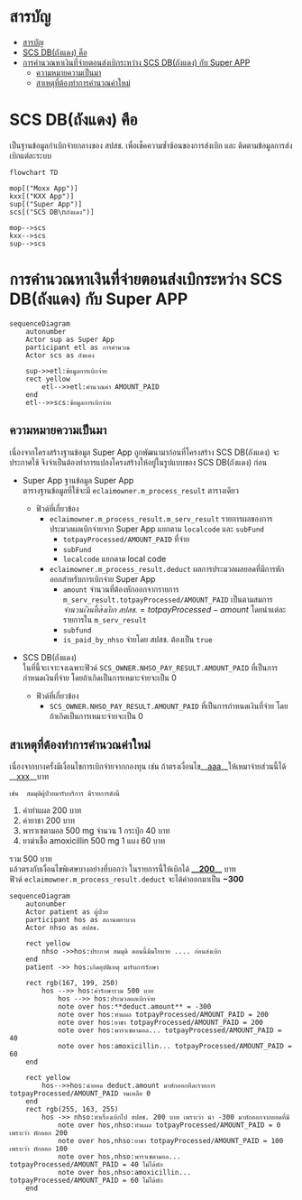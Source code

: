 # สารบัญ
- [สารบัญ](#สารบัญ)
- [SCS DB(ถังแดง) คือ](#scs-dbถังแดง-คือ)
- [การคำนวณหาเงินที่จ่ายตอนส่งเบิกระหว่าง SCS DB(ถังแดง) กับ Super APP](#การคำนวณหาเงินที่จ่ายตอนส่งเบิกระหว่าง-scs-dbถังแดง-กับ-super-app)
  - [ความหมายความเป็นมา](#ความหมายความเป็นมา)
  - [สาเหตุที่ต้องทำการคำนวณค่าใหม่](#สาเหตุที่ต้องทำการคำนวณค่าใหม่)

# SCS DB(ถังแดง) คือ
เป็นฐานข้อมูลกำเบิกจ่ายกลางของ สปสช. เพื่อเช็คความซ้ำซ้อนของการส่งเบิก และ ติดตามข้อมูลการส่งเบิกแต่ละระบบ
```mermaid
flowchart TD

mop[("Moxx App")]
kxx[("KXX App")]
sup[("Super App")]
scs[("SCS DB\nถังแดง")]

mop-->scs
kxx-->scs
sup-->scs
```
# การคำนวณหาเงินที่จ่ายตอนส่งเบิกระหว่าง SCS DB(ถังแดง) กับ Super APP

```mermaid
sequenceDiagram
    autonumber
    Actor sup as Super App
    participant etl as การคำนวณ
    Actor scs as ถังแดง

    sup->>etl:ข้อมูลการเบิกจ่าย
    rect yellow
        etl-->>etl:คำนวณค่า AMOUNT_PAID
    end
    etl-->>scs:ข้อมูลการเบิกจ่าย
```

## ความหมายความเป็นมา  
เนื่องจากโครงสร้างฐานข้อมูล Super App ถูกพัฒนามาก่อนที่โครงสร้าง SCS DB(ถังแดง) จะประกาศใช้ จึงจำเป็นต้องทำการแปลงโครงสร้างให้อยู่ในรูปแบบของ SCS DB(ถังแดง) ก่อน   
- Super App ฐานข้อมูล Super App  
    ตารางฐานข้อมูลที่ใช้จะมี `eclaimowner.m_process_result` ตารางเดียว
  - ฟิวด์ที่เกี่ยวข้อง
    - `eclaimowner.m_process_result.m_serv_result` รายการผลของการประมวลผลเบิกจ่ายจาก Super App แยกตาม `localcode` และ `subFund`
      - `totpayProcessed/AMOUNT_PAID` ที่จ่าย
      - `subFund`
      - `localcode` แยกตาม local code
    - `eclaimowner.m_process_result.deduct` ผลการประมวลผลยอดที่มีการหักออกสำหรับการเบิกจ่าย Super App
      - `amount` จำนวนที่ต้องหักออกจากรายการ `m_serv_result.totpayProcessed/AMOUNT_PAID` เป็นตามสมการ $` จำนวนเงินที่ส่งเบิก\ สปสช. = totpayProcessed - amount`$ โดยนำแต่ละรายการใน `m_serv_result` 
      - `subfund`
      - `is_paid_by_nhso` จ่ายโดย สปสช. ต้องเป็น `true`

- SCS DB(ถังแดง)  
    ในที่นี้จะเจาะจงเฉพาะฟิวด์ `SCS_OWNER.NHSO_PAY_RESULT.AMOUNT_PAID` ที่เป็นการกำหนดเงินที่จ่าย โดยถ้าเกิดเป็นการเหมาะจ่ายจะเป็น 0  
  - ฟิวด์ที่เกี่ยวข้อง
    - `SCS_OWNER.NHSO_PAY_RESULT.AMOUNT_PAID` ที่เป็นการกำหนดเงินที่จ่าย โดยถ้าเกิดเป็นการเหมาะจ่ายจะเป็น 0

## สาเหตุที่ต้องทำการคำนวณค่าใหม่
เนื่องจากบางครั้งมีเงื่อนไขการเบิกจ่ายจากกองทุน เช่น ถ้าตรงเงื่อนไข__<u>aaa</u>__ให้เหมาจ่ายส่วนนี้ได้ __<u>xxx</u>__บาท

    เช่น  สมมุติผู้ป่วยมารับบริการ มีรายการดังนี้  
  1. ค่าทำแผล 200 บาท
  2. ค่ายาชา 200 บาท
  3. พาราเซตามอล 500 mg จำนวน 1 กระปุ๋ก 40 บาท
  4. ยาฆ่าเชื้อ amoxicillin 500 mg 1 แผง 60 บาท

  รวม 500 บาท  
  แล้วตรงกับเงื่อนไขพิเศษบางอย่างที่บอกว่า ในรายการนี้ให้เบิกได้ **\_\_<u>200</u>\_\_** บาท  
   ฟิวด์ `eclaimowner.m_process_result.deduct` จะได้ค่าออกมาเป็น **$-300$**

```mermaid
sequenceDiagram
    autonumber
    Actor patient as ผู้ป่วย
    participant hos as สถานพยาบาล
    Actor nhso as สปสช.

    rect yellow
        nhso ->>hos:ประกาศ สมมุติ ตอนนี้มีนโยบาย .... ก่อนส่งเบิก
    end
    patient ->> hos:เกิดอุบัติเหตุ มารับการรักษา

    rect rgb(167, 199, 250)
        hos -->> hos:ค่ารักษารวม 500 บาท
            hos -->> hos:ประมวลผลเบิกจ่าย
            note over hos:**deduct.amount** = -300
            note over hos:ทำแผล totpayProcessed/AMOUNT_PAID = 200
            note over hos:ยาชา totpayProcessed/AMOUNT_PAID = 200
            note over hos:พาราเซตามอล... totpayProcessed/AMOUNT_PAID = 40
            note over hos:amoxicillin... totpayProcessed/AMOUNT_PAID = 60
    end

    rect yellow
        hos-->>hos:นำยอด deduct.amount มาหักออกทีละรายการ totpayProcessed/AMOUNT_PAID จนเหลือ 0
    end
    rect rgb(255, 163, 255)
        hos ->> nhso:ทำเรื่องเบิกไป สปสช. 200 บาท เพราะว่า นำ -300 มาหักออกจากยอดที่มี
            note over hos,nhso:ทำแผล totpayProcessed/AMOUNT_PAID = 0 เพราะว่า หักออก 200
            note over hos,nhso:ยาชา totpayProcessed/AMOUNT_PAID = 100 เพราะว่า หักออก 100
            note over hos,nhso:พาราเซตามอล... totpayProcessed/AMOUNT_PAID = 40 ไม่ได้หัก
            note over hos,nhso:amoxicillin... totpayProcessed/AMOUNT_PAID = 60 ไม่ได้หัก
    end

```
